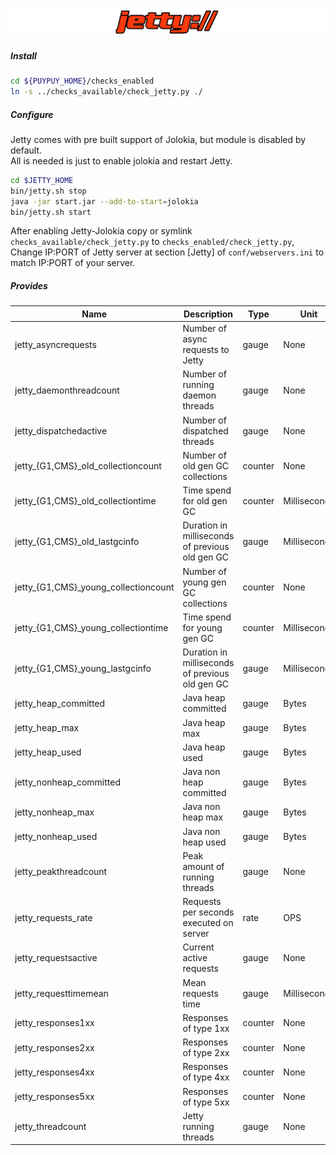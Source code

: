 ![Jetty](../../images/jetty.png)

##### **Install**

```bash
cd ${PUYPUY_HOME}/checks_enabled
ln -s ../checks_available/check_jetty.py ./
```

##### **Configure**


Jetty comes with pre built support of Jolokia, but module is disabled by default.    
All is needed is just to enable jolokia and restart Jetty.  

```bash
cd $JETTY_HOME
bin/jetty.sh stop
java -jar start.jar --add-to-start=jolokia
bin/jetty.sh start
```

After enabling Jetty-Jolokia copy or symlink `checks_available/check_jetty.py` to `checks_enabled/check_jetty.py`,
Change IP:PORT of Jetty server at section [Jetty] of `conf/webservers.ini`  to match IP:PORT of your server.  

##### **Provides**

| Name  | Description | Type | Unit|
| ------------- | ------------- |------------- |------------- |
|jetty_asyncrequests|Number of async requests to Jetty |gauge|None|
|jetty_daemonthreadcount|Number of running daemon threads |gauge|None|
|jetty_dispatchedactive|Number of dispatched threads |gauge|None|
|jetty_{G1,CMS}_old_collectioncount|Number of old gen GC collections |counter|None|
|jetty_{G1,CMS}_old_collectiontime|Time spend for old gen GC|counter|Milliseconds |
|jetty_{G1,CMS}_old_lastgcinfo|Duration in milliseconds of previous old gen GC |gauge|Milliseconds |
|jetty_{G1,CMS}_young_collectioncount|Number of young gen GC collections |counter|None|
|jetty_{G1,CMS}_young_collectiontime|Time spend for young gen GC|counter|Milliseconds |
|jetty_{G1,CMS}_young_lastgcinfo|Duration in milliseconds of previous old gen GC |gauge|Milliseconds |
|jetty_heap_committed|Java heap committed |gauge|Bytes|
|jetty_heap_max|Java heap max|gauge|Bytes|
|jetty_heap_used|Java heap used|gauge|Bytes|
|jetty_nonheap_committed|Java non heap committed |gauge|Bytes|
|jetty_nonheap_max|Java non  heap max|gauge|Bytes|
|jetty_nonheap_used|Java non heap used|gauge|Bytes|
|jetty_peakthreadcount|Peak amount of running threads |gauge|None|
|jetty_requests_rate|Requests per seconds executed on server|rate|OPS|
|jetty_requestsactive|Current active requests |gauge|None|
|jetty_requesttimemean|Mean requests time |gauge|Milliseconds |
|jetty_responses1xx|Responses of type 1xx |counter|None|
|jetty_responses2xx|Responses of type 2xx |counter|None|
|jetty_responses4xx|Responses of type 4xx |counter|None|
|jetty_responses5xx|Responses of type 5xx |counter|None|
|jetty_threadcount|Jetty running threads |gauge|None|

